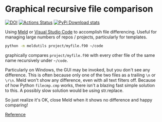 # Graphical recursive file comparison

[![DOI](https://zenodo.org/badge/186922933.svg)](https://zenodo.org/badge/latestdoi/186922933)
[![Actions Status](https://github.com/scivision/meldutils/workflows/ci/badge.svg)](https://github.com/scivision/meldutils/actions)
[![PyPi Download stats](http://pepy.tech/badge/meldutils)](http://pepy.tech/project/meldutils)

Using
[Meld](https://meldmerge.org)
or
[Visual Studio Code](https://code.visualstudio.com/)
to accomplish file differencing.
Useful for managing large numbers of repos / projects, particularly for templates.

```sh
python -m meldutils project/myfile.f90 ~/code
```

graphically compares `project/myfile.f90` with every other file of the same name  recursively under `~/code`.

Particularly on Windows, the GUI may be invoked, but you don't see any difference.
This is often because only one of the two files as a trailing `\n` or `\r\n`.
Meld won't show any difference, even with all text filters off.
Because of how Python `filecmp.cmp` works, there isn't a blazing fast simple solution to this.
A possibly slow solution would be using str.replace.

So just realize it's OK, close Meld when it shows no difference and happy comparing!

[Reference](https://github.com/dsindex/blog/wiki/%5Bpython%5D-string-compare-disregarding-white-space)
